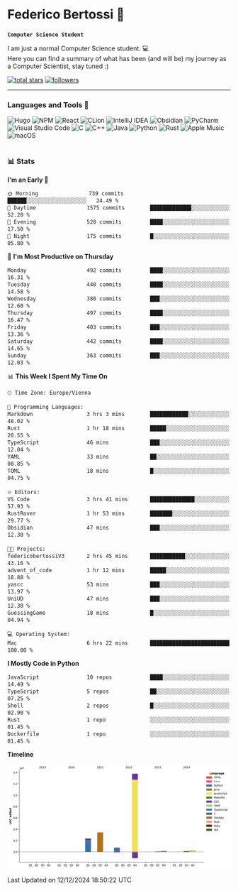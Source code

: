 # Federico Bertossi 🚀

**`Computer Science Student`**

[//]: # (Thanks to @ForrestKnight for the inspiration.)

<!-- TODO: Insert a banner image -->

I am just a normal Computer Science student. 💻 </br>
Here you can find a summary of what has been (and will be) my journey as a Computer Scientist, stay tuned :)

   <p>
      <a href="https://github.com/mrBymax?tab=repositories&sort=stargazers">
         <img alt="total stars" title="Total stars on GitHub" src="https://custom-icon-badges.demolab.com/github/stars/mrBymax?color=55960c&style=for-the-badge&labelColor=488207&logo=star"/></a>
<a href="https://github.com/mrBymax?tab=followers">
         <img alt="followers" title="Follow me on Github" src="https://custom-icon-badges.demolab.com/github/followers/mrBymax?color=236ad3&labelColor=1155ba&style=for-the-badge&logo=person-add&label=Follow&logoColor=white"/></a>
   </p>

---

<!-- TODO: Insert a GIF -->
### Languages and Tools 🧰

<!-- TODO: Change it with shields -->
![Hugo](https://img.shields.io/badge/Hugo-black.svg?style=for-the-badge&logo=Hugo)
![NPM](https://img.shields.io/badge/NPM-%23CB3837.svg?style=for-the-badge&logo=npm&logoColor=white)
![React](https://img.shields.io/badge/react-%2320232a.svg?style=for-the-badge&logo=react&logoColor=%2361DAFB)
![CLion](https://img.shields.io/badge/CLion-black?style=for-the-badge&logo=clion&logoColor=white)
![IntelliJ IDEA](https://img.shields.io/badge/IntelliJIDEA-000000.svg?style=for-the-badge&logo=intellij-idea&logoColor=white)
![Obsidian](https://img.shields.io/badge/Obsidian-%23483699.svg?style=for-the-badge&logo=obsidian&logoColor=white)
![PyCharm](https://img.shields.io/badge/pycharm-143?style=for-the-badge&logo=pycharm&logoColor=black&color=black&labelColor=green)
![Visual Studio Code](https://img.shields.io/badge/Visual%20Studio%20Code-0078d7.svg?style=for-the-badge&logo=visual-studio-code&logoColor=white)
![C](https://img.shields.io/badge/c-%2300599C.svg?style=for-the-badge&logo=c&logoColor=white)
![C++](https://img.shields.io/badge/c++-%2300599C.svg?style=for-the-badge&logo=c%2B%2B&logoColor=white)
![Java](https://img.shields.io/badge/java-%23ED8B00.svg?style=for-the-badge&logo=openjdk&logoColor=white)
![Python](https://img.shields.io/badge/python-3670A0?style=for-the-badge&logo=python&logoColor=ffdd54)
![Rust](https://img.shields.io/badge/Rust-000000?logo=Rust&logoColor=white)
![Apple Music](https://img.shields.io/badge/Apple_Music-9933CC?style=for-the-badge&logo=apple-music&logoColor=white)
![macOS](https://img.shields.io/badge/mac%20os-000000?style=for-the-badge&logo=macos&logoColor=F0F0F0)


#

### 📊 Stats

<!-- ![My GitHub stats](https://github-readme-stats.vercel.app/api?username=mrBymax&show_icons=true&theme=dracula) -->


<!--START_SECTION:waka-->
**I'm an Early 🐤** 

```text
🌞 Morning                739 commits         ██████░░░░░░░░░░░░░░░░░░░   24.49 % 
🌆 Daytime                1575 commits        █████████████░░░░░░░░░░░░   52.20 % 
🌃 Evening                528 commits         ████░░░░░░░░░░░░░░░░░░░░░   17.50 % 
🌙 Night                  175 commits         █░░░░░░░░░░░░░░░░░░░░░░░░   05.80 % 
```
📅 **I'm Most Productive on Thursday** 

```text
Monday                   492 commits         ████░░░░░░░░░░░░░░░░░░░░░   16.31 % 
Tuesday                  440 commits         ████░░░░░░░░░░░░░░░░░░░░░   14.58 % 
Wednesday                380 commits         ███░░░░░░░░░░░░░░░░░░░░░░   12.60 % 
Thursday                 497 commits         ████░░░░░░░░░░░░░░░░░░░░░   16.47 % 
Friday                   403 commits         ███░░░░░░░░░░░░░░░░░░░░░░   13.36 % 
Saturday                 442 commits         ████░░░░░░░░░░░░░░░░░░░░░   14.65 % 
Sunday                   363 commits         ███░░░░░░░░░░░░░░░░░░░░░░   12.03 % 
```


📊 **This Week I Spent My Time On** 

```text
🕑︎ Time Zone: Europe/Vienna

💬 Programming Languages: 
Markdown                 3 hrs 3 mins        ████████████░░░░░░░░░░░░░   48.02 % 
Rust                     1 hr 18 mins        █████░░░░░░░░░░░░░░░░░░░░   20.55 % 
TypeScript               46 mins             ███░░░░░░░░░░░░░░░░░░░░░░   12.04 % 
YAML                     33 mins             ██░░░░░░░░░░░░░░░░░░░░░░░   08.85 % 
TOML                     18 mins             █░░░░░░░░░░░░░░░░░░░░░░░░   04.75 % 

🔥 Editors: 
VS Code                  3 hrs 41 mins       ██████████████░░░░░░░░░░░   57.93 % 
RustRover                1 hr 53 mins        ███████░░░░░░░░░░░░░░░░░░   29.77 % 
Obsidian                 47 mins             ███░░░░░░░░░░░░░░░░░░░░░░   12.30 % 

🐱‍💻 Projects: 
federicobertossiV3       2 hrs 45 mins       ███████████░░░░░░░░░░░░░░   43.16 % 
advent_of_code           1 hr 12 mins        █████░░░░░░░░░░░░░░░░░░░░   18.88 % 
yascc                    53 mins             ███░░░░░░░░░░░░░░░░░░░░░░   13.97 % 
UniUD                    47 mins             ███░░░░░░░░░░░░░░░░░░░░░░   12.30 % 
GuessingGame             18 mins             █░░░░░░░░░░░░░░░░░░░░░░░░   04.94 % 

💻 Operating System: 
Mac                      6 hrs 22 mins       █████████████████████████   100.00 % 
```

**I Mostly Code in Python** 

```text
JavaScript               10 repos            ████░░░░░░░░░░░░░░░░░░░░░   14.49 % 
TypeScript               5 repos             ██░░░░░░░░░░░░░░░░░░░░░░░   07.25 % 
Shell                    2 repos             █░░░░░░░░░░░░░░░░░░░░░░░░   02.90 % 
Rust                     1 repo              ░░░░░░░░░░░░░░░░░░░░░░░░░   01.45 % 
Dockerfile               1 repo              ░░░░░░░░░░░░░░░░░░░░░░░░░   01.45 % 
```



**Timeline**

![Lines of Code chart](https://raw.githubusercontent.com/mrBymax/mrBymax/main/assets/bar_graph.png)


 Last Updated on 12/12/2024 18:50:22 UTC
<!--END_SECTION:waka-->


[linkedin]: https://linkedin.com/federico-bertossi
[website]:  https://www.federicobertossi.com

</details>
